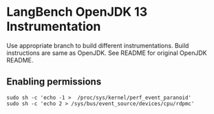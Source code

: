 # LangBench OpenJDK 13 Instrumentation
Use appropriate branch to build different instrumentations. Build instructions are same as OpenJDK. See README for original OpenJDK README.

## Enabling permissions
```
sudo sh -c 'echo -1 >  /proc/sys/kernel/perf_event_paranoid'
sudo sh -c 'echo 2 > /sys/bus/event_source/devices/cpu/rdpmc'
```
